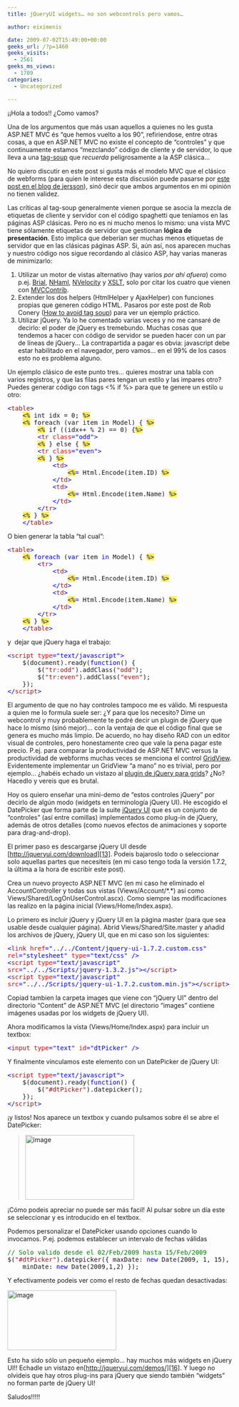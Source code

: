 ```yaml
---
title: jQueryUI widgets… no son webcontrols pero vamos…

author: eiximenis

date: 2009-07-02T15:49:00+00:00
geeks_url: /?p=1460
geeks_visits:
  - 2561
geeks_ms_views:
  - 1709
categories:
  - Uncategorized

---
```

&iexcl;&iexcl;Hola a todos!! ¿Como vamos?

Una de los argumentos que más usan aquellos a quienes no les gusta ASP.NET MVC és &ldquo;que hemos vuelto a los 90&rdquo;, refiriendose, entre otras cosas, a que en ASP.NET MVC no existe el concepto de &ldquo;controles&rdquo; y que continuamente estamos &ldquo;mezclando&rdquo; código de cliente y de servidor, lo que lleva a una [tag-soup][1] que _recuerda_ peligrosamente a la ASP clásica...

<!--more-->

No quiero discutir en este post si gusta más el modelo MVC que el clásico de webforms (para quien le interese esta discusión puede pasarse por [este post en el blog de jersson][2]), sinó decir que ambos argumentos en mi opinión no tienen validez.

Las críticas al tag-soup generalmente vienen porque se asocia la mezcla de etiquetas de cliente y servidor con el código spaghetti que teníamos en las páginas ASP clásicas. Pero no es ni mucho menos lo mismo: una vista MVC tiene sólamente etiquetas de servidor que gestionan **lógica de presentación**. Esto implica que deberían ser muchas menos etiquetas de servidor que en las clásicas páginas ASP. Si, aún así, nos aparecen muchas y nuestro código nos sigue recordando al clásico ASP, hay varias maneras de minimizarlo:

  1. Utilizar un motor de vistas alternativo (hay varios _por ahí afuera_) como p.ej. [Brial][3], [NHaml][4], [NVelocity][5] y [XSLT][6], solo por citar los cuatro que vienen con [MVCContrib][7]. 
  2. Extender los dos helpers (HtmlHelper y AjaxHelper) con funciones propias que generen código HTML. Pasaros por este post de Rob Conery ([How to avoid tag soup][8]) para ver un ejemplo práctico. 
  3. Utilizar jQuery. Ya lo he comentado varias veces y no me cansaré de decirlo: el poder de jQuery es tremebundo. Muchas cosas que tendemos a hacer con código de servidor se pueden hacer con un par de líneas de jQuery... La contrapartida a pagar es obvia: javascript debe estar habilitado en el navegador, pero vamos... en el 99% de los casos esto no es problema alguno. 

Un ejemplo clásico de este punto tres... quieres mostrar una tabla con varios registros, y que las filas pares tengan un estilo y las impares otro? Puedes generar código con tags <% if %> para que te genere un estilo u otro:

<pre class="code"><span style="color: blue">&lt;</span><span style="color: #a31515">table</span><span style="color: blue">&gt;
    </span><span style="background: #ffee62">&lt;%</span> int idx = 0; <span style="background: #ffee62">%&gt;
</span>    <span style="background: #ffee62">&lt;%</span> foreach (var item in Model) { <span style="background: #ffee62">%&gt;
</span>        <span style="background: #ffee62">&lt;%</span> if ((idx++ % 2) == 0) {<span style="background: #ffee62">%&gt;
</span>        <span style="color: blue">&lt;</span><span style="color: #a31515">tr </span><span style="color: red">class</span><span style="color: blue">="odd"&gt;
        </span><span style="background: #ffee62">&lt;%</span> } else { <span style="background: #ffee62">%&gt;
</span>        <span style="color: blue">&lt;</span><span style="color: #a31515">tr </span><span style="color: red">class</span><span style="color: blue">="even"&gt;
        </span><span style="background: #ffee62">&lt;%</span> } <span style="background: #ffee62">%&gt;
</span>            <span style="color: blue">&lt;</span><span style="color: #a31515">td</span><span style="color: blue">&gt;
                </span><span style="background: #ffee62">&lt;%</span><span style="color: blue">= </span>Html.Encode(item.ID) <span style="background: #ffee62">%&gt;
</span>            <span style="color: blue">&lt;/</span><span style="color: #a31515">td</span><span style="color: blue">&gt;
            &lt;</span><span style="color: #a31515">td</span><span style="color: blue">&gt;
                </span><span style="background: #ffee62">&lt;%</span><span style="color: blue">= </span>Html.Encode(item.Name) <span style="background: #ffee62">%&gt;
</span>            <span style="color: blue">&lt;/</span><span style="color: #a31515">td</span><span style="color: blue">&gt;
        &lt;/</span><span style="color: #a31515">tr</span><span style="color: blue">&gt;
    </span><span style="background: #ffee62">&lt;%</span> } <span style="background: #ffee62">%&gt;
</span>    <span style="color: blue">&lt;/</span><span style="color: #a31515">table</span><span style="color: blue">&gt;</span></pre>

[][9]

O bien generar la tabla &ldquo;tal cual&rdquo;:

<pre class="code"><span style="color: blue">&lt;</span><span style="color: #a31515">table</span><span style="color: blue">&gt;
    </span><span style="background: #ffee62">&lt;%</span> <span style="color: blue">foreach </span>(<span style="color: blue">var </span>item <span style="color: blue">in </span>Model) { <span style="background: #ffee62">%&gt;
</span>        <span style="color: blue">&lt;</span><span style="color: #a31515">tr</span><span style="color: blue">&gt;
            &lt;</span><span style="color: #a31515">td</span><span style="color: blue">&gt;
                </span><span style="background: #ffee62">&lt;%</span><span style="color: blue">= </span>Html.Encode(item.ID) <span style="background: #ffee62">%&gt;
</span>            <span style="color: blue">&lt;/</span><span style="color: #a31515">td</span><span style="color: blue">&gt;
            &lt;</span><span style="color: #a31515">td</span><span style="color: blue">&gt;
                </span><span style="background: #ffee62">&lt;%</span><span style="color: blue">= </span>Html.Encode(item.Name) <span style="background: #ffee62">%&gt;
</span>            <span style="color: blue">&lt;/</span><span style="color: #a31515">td</span><span style="color: blue">&gt;
        &lt;/</span><span style="color: #a31515">tr</span><span style="color: blue">&gt;
    </span><span style="background: #ffee62">&lt;%</span> } <span style="background: #ffee62">%&gt;
</span>    <span style="color: blue">&lt;/</span><span style="color: #a31515">table</span><span style="color: blue">&gt;
</span></pre>

[][9]

y&nbsp; dejar que jQuery haga el trabajo:

<pre class="code"><span style="color: blue">&lt;</span><span style="color: #a31515">script </span><span style="color: red">type</span><span style="color: blue">="text/javascript"&gt;
    </span>$(document).ready(<span style="color: blue">function</span>() {
        $(<span style="color: #a31515">"tr:odd"</span>).addClass(<span style="color: #a31515">"odd"</span>);
        $(<span style="color: #a31515">"tr:even"</span>).addClass(<span style="color: #a31515">"even"</span>);
    });
<span style="color: blue">&lt;/</span><span style="color: #a31515">script</span><span style="color: blue">&gt;</span></pre>

[][9]

El argumento de que no hay controles tampoco me es válido. Mi respuesta a quien me lo formula suele ser: ¿Y para que los necesito? Dime un webcontrol y muy probablemente te podré decir un plugin de jQuery que hace lo mismo (sinó mejor)... con la ventaja de que el código final que se genera es mucho más limpio. De acuerdo, no hay diseño RAD con un editor visual de controles, pero honestamente creo que vale la pena pagar este precio. P.ej. para comparar la productividad de ASP.NET MVC versus la productividad de webforms muchas veces se menciona el control [GridView][10]. Evidentemente implementar un GridView &ldquo;a mano&rdquo; no es trivial, pero por ejemplo... ¿habéis echado un vistazo al [plugin de jQuery para grids][11]? ¿No? Hacedlo y vereis que es brutal.

Hoy os quiero enseñar una mini-demo de &ldquo;estos controles jQuery&rdquo; por decirlo de algún modo (widgets en terminología jQuery UI). He escogido el DatePicker que forma parte de la suite [jQuery UI][12] que es un conjunto de &ldquo;controles&rdquo; (así entre comillas) implementados como plug-in de jQuery, además de otros detalles (como nuevos efectos de animaciones y soporte para drag-and-drop).

El primer paso es descargarse jQuery UI desde [http://jqueryui.com/download][13]. Podeis bajaroslo todo o seleccionar solo aquellas partes que necesiteis (en mi caso tengo toda la versión 1.7.2, la última a la hora de escribir este post).

Crea un nuevo proyecto ASP.NET MVC (en mi caso he eliminado el AccountController y todas sus vistas (Views/Account/\*.\*) así como Views/Shared/LogOnUserControl.ascx). Como siempre las modificaciones las realizo en la página inicial (Views/Home/Index.aspx).

Lo primero es incluir jQuery y jQuery UI en la página master (para que sea usable desde cualquier página). Abrid Views/Shared/Site.master y añadid los archivos de jQuery, jQuery UI, que en mi caso son los siguientes:

<pre class="code"><span style="color: blue">&lt;</span><span style="color: #a31515">link </span><span style="color: red">href</span><span style="color: blue">="../../Content/jquery-ui-1.7.2.custom.css" <br /></span><span style="color: red">rel</span><span style="color: blue">="stylesheet" </span><span style="color: red">type</span><span style="color: blue">="text/css" /&gt;
&lt;</span><span style="color: #a31515">script </span><span style="color: red">type</span><span style="color: blue">="text/javascript" <br /></span><span style="color: red">src</span><span style="color: blue">="../../Scripts/jquery-1.3.2.js"&gt;&lt;/</span><span style="color: #a31515">script</span><span style="color: blue">&gt;
&lt;</span><span style="color: #a31515">script </span><span style="color: red">type</span><span style="color: blue">="text/javascript" <br /></span><span style="color: red">src</span><span style="color: blue">="../../Scripts/jquery-ui-1.7.2.custom.min.js"&gt;&lt;/</span><span style="color: #a31515">script</span><span style="color: blue">&gt;</span></pre>

[][9]

Copiad tambien la carpeta images que viene con &ldquo;jQuery UI&rdquo; dentro del directorio &ldquo;Content&rdquo; de ASP.NET MVC (el directorio &ldquo;images&rdquo; contiene imágenes usadas por los widgets de jQuery UI).

Ahora modificamos la vista (Views/Home/Index.aspx) para incluir un textbox:

<pre class="code"><span style="color: blue">&lt;</span><span style="color: #a31515">input </span><span style="color: red">type</span><span style="color: blue">="text" </span><span style="color: red">id</span><span style="color: blue">="dtPicker" /&gt;</span></pre>

[][9]

Y finalmente vinculamos este elemento con un DatePicker de jQuery UI:

<pre class="code"><span style="color: blue">&lt;</span><span style="color: #a31515">script </span><span style="color: red">type</span><span style="color: blue">="text/javascript"&gt;
    </span>$(document).ready(<span style="color: blue">function</span>() {
        $(<span style="color: #a31515">"#dtPicker"</span>).datepicker();
    });
<span style="color: blue">&lt;/</span><span style="color: #a31515">script</span><span style="color: blue">&gt;</span></pre>

[][9]

&iexcl;y listos! Nos aparece un textbox y cuando pulsamos sobre él se abre el DatePicker:

> [<img height="145" width="244" src="/cfs-file.ashx/__key/CommunityServer.Blogs.Components.WeblogFiles/etomas/image_5F00_thumb_5F00_3C4591BC.png" alt="image" border="0" title="image" style="border-bottom: 0px; border-left: 0px; display: inline; border-top: 0px; border-right: 0px" />][14] 

&iexcl;Cómo podeis apreciar no puede ser más facil! Al pulsar sobre un día este se seleccionar y es introducido en el textbox.

Podemos personalizar el DatePicker usando opciones cuando lo invocamos. P.ej. podemos establecer un intervalo de fechas válidas

<pre class="code"><span style="color: green">// Solo valido desde el 02/Feb/2009 hasta 15/Feb/2009
</span>$(<span style="color: #a31515">"#dtPicker"</span>).datepicker({ maxDate: <span style="color: blue">new </span>Date(2009, 1, 15),
    minDate: <span style="color: blue">new </span>Date(2009,1,2) });</pre>

[][9][][9]

Y efectivamente podeis ver como el resto de fechas quedan desactivadas:

[<img height="134" width="244" src="/cfs-file.ashx/__key/CommunityServer.Blogs.Components.WeblogFiles/etomas/image_5F00_thumb_5F00_2273EC3E.png" alt="image" border="0" title="image" style="border-bottom: 0px; border-left: 0px; display: inline; border-top: 0px; border-right: 0px" />][15] 

Esto ha sido sólo un pequeño ejemplo... hay muchos más widgets en jQuery UI!! Echadle un vistazo en[http://jqueryui.com/demos/][16]. Y luego no olvideis que hay otros plug-ins para jQuery que siendo también &ldquo;widgets&rdquo; no forman parte de jQuery UI!

Saludos!!!!!

 [1]: http://en.wikipedia.org/wiki/Tag_soup
 [2]: /blogs/jersson/archive/2009/06/21/asp-net-mvc-como-asp-tradicional.aspx
 [3]: http://www.codeplex.com/MVCContrib/Wiki/View.aspx?title=Brail&referringTitle=Documentation
 [4]: http://code.google.com/p/nhaml/
 [5]: http://www.castleproject.org/monorail/documentation/trunk/viewengines/nvelocity/index.html
 [6]: http://www.ohloh.net/accounts/maxtoroq/messages/33362
 [7]: http://www.codeplex.com/MVCContrib
 [8]: http://blog.wekeroad.com/blog/asp-net-mvc-avoiding-tag-soup/
 [9]: http://11011.net/software/vspaste
 [10]: http://msdn.microsoft.com/en-us/library/system.web.ui.webcontrols.gridview.aspx
 [11]: http://www.trirand.com/blog/
 [12]: http://jqueryui.com/
 [13]: http://jqueryui.com/download "http://jqueryui.com/download"
 [14]: /cfs-file.ashx/__key/CommunityServer.Blogs.Components.WeblogFiles/etomas/image_5F00_302186E4.png
 [15]: /cfs-file.ashx/__key/CommunityServer.Blogs.Components.WeblogFiles/etomas/image_5F00_27C2D2EF.png
 [16]: http://jqueryui.com/demos/ "http://jqueryui.com/demos/"